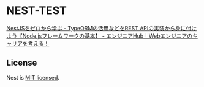 # NEST-TEST

[NestJSをゼロから学ぶ - TypeORMの活用などをREST APIの実装から身に付けよう【Node.jsフレームワークの基本】 - エンジニアHub｜Webエンジニアのキャリアを考える！](https://eh-career.com/engineerhub/entry/2023/02/17/093000)



## License

Nest is [MIT licensed](LICENSE).

